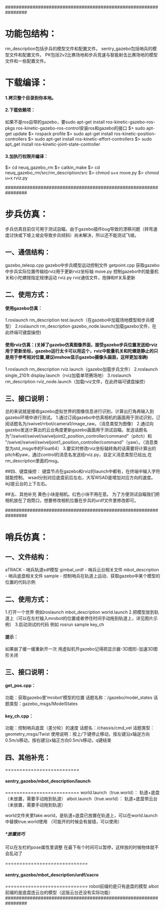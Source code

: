 ################################################################
# 功能包结构：
rm_description包括步兵的模型文件和配置文件。
sentry_gazebo包括哨兵的模型文件和配置文件。
PK包括2v2比赛场地和步兵竞速与智能射击比赛场地的模型文件和一些配置文件。

# 下载编译：
#### 1.拷贝整个目录到你本地。
#### 2.下载依赖项：
如果不是ros自带的gazebo，要sudo apt-get install ros-kinetic-gazebo-ros-pkgs ros-kinetic-gazebo-ros-control安装ros和gazebo的接口
$> sudo apt-get update
$> rospack profile
$> sudo apt-get install ros-kinetic-position-controllers
$> sudo apt-get install ros-kinetic-effort-controllers
$> sudo apt_get install ros-kinetic-joint-state-controller
#### 3.加执行权限并编译：
$> cd neuq_gazebo_rm
$> catkin_make
$> cd neuq_gazebo_rm/src/rm_description/src
$> chmod u+x move.py
$> chmod u+x rviz.py


################################################################
# 步兵仿真：
步兵仿真目前仅可用于测试自瞄，由于gazebo插件bug导致的漂移问题（转弯速度过快或下坡上坡会导致步兵倾斜）尚未解决，所以还不能测试飞坡。

## 一、通信结构：
gazebo_teleop.cpp	gazebo中步兵模型运动控制文件
getpoint.cpp		获取gazebo中步兵实际位置传输给rviz用于更新rviz坐标轴
move.py		控制gazebo中的能量机关和小陀螺按指定规律运动
rviz.py			rviz通信文件，炮弹和tf关系更新


## 二、使用方式：
#### 使用gazebo仿真：
1.roslaunch rm_description test.launch（在gazebo中加载场地模型和步兵模型）
2.roslaunch rm_description gazebo_node.launch(加载gazebo文件，在此终端可键盘操控)
#### 使用rviz仿真：(关掉了gazebo仿真图像界面，接受gazebo步兵位置发送给rviz用于更新坐标，gazebo运行太卡可以用这个，rviz中能量机关和陀螺是静止的只是用于参考相对位置,建议imshow显示gazebo摄像头画面，这样更加准确)
1.roslaunch rm_description rviz.launch（gazebo加载步兵文件）
2.roslaunch single_2101t display.launch（rviz加载单项赛场地）
3.roslaunch rm_description rviz_node.launch（加载rviz文件，在此终端可键盘操控）


## 三、接口说明：
总的来说就是接收gazebo虚拟世界的图像信息进行识别，计算出打角再输入到gazebo环境中进行测试。
1.通过订阅gazebo中仿真相机的画面用于测试识别，订阅话题名为/swivel/rrbot/camera1/image_raw。（消息类型为图像）
2.通过向gazebo发送计算出的云台角度更新gazebo画面用于测试自瞄，发送话题名为"/swivel/swivel/swiveljoint2_position_controller/command"（pitch）和
"/swivel/swivel/swiveljoint1_position_controller/command"（yaw）。（消息类型为std_msgs中的Float64）
3.要实时修改rviz坐标轴转角的话需要将计算出的pitch和yaw，通过control的消息名发送给rviz.py，自定义消息类型已给出,在rm_description里面的msg。


##四、键盘操控：
键盘节点在gazebo和rviz的launch中都有，在终端中输入字符就能控制。
wsad分别对应底盘前后左右，大写WSAD是增加对应方向的速度。
ikjl是云台的上下左右。


##五、其他补充
黄色小块是相机。红色小块不用在意。
为了方便测试自瞄我们把相机放在了炮筒口，想要修改相机位置在步兵的urdf文件里修改即可。

################################################################
# 哨兵仿真：
## 一、文件结构：
aTRACK - 哨兵轨道sdf模型
gimbal_urdf - 哨兵云台相关文件
mbot_description - 哨兵底盘相关文件
sample - 控制哨兵在轨道上运动、获取gazebo中某个模型的位置的代码示例


## 二、使用方式：
1.打开一个世界 例如roslaunch mbot_description world.launch
2.把模型放到轨道上（可以在左栏输入mrobot的位置或者停住时间手动拖到轨道上，详见图片示例）
3.启动测试的代码 例如 rosrun sample key_ch

#### 提示：
如果崩了缓一缓重新开一次
用虚拟机开gazebo记得把显示器-3D图形-加速3D图形关闭


## 三、接口说明：
#### get_pos.cpp：
功能：获取gazebo里‘mrobot’模型的位置
话题名称：/gazebo/model_states
话题类型：gazebo_msgs/ModelStates

#### key_ch.cpp：
功能：控制哨兵底盘（差分轮）的速度
话题名：/chassis/cmd_vel
话题类型：geometry_msgs/Twist
使用说明：按上/下键停止移动，按左键沿x轴逆方向0.5m/s移动，按右键沿x轴正方向0.5m/s移动，q键结束


## 四、其他补充：
==========================
#### sentry_gazebo/mbot_description/launch
==========================
world.launch（true.world）： 轨道+底盘（未放置，需要手动拖到轨道）
albot.launch（true.world）： 轨道+底盘带云台（未放置，需要手动拖到轨道）

world文件夹里fake.world，是轨道+底盘已放置在轨道上，可以在world.launch中替换true.world使用
（可能开的时候会有报错，可以使用）
##### *放置技巧
可以在左栏的pose属性里调整
在最下有个时间可以暂停，这样放的时候物体就不会乱动了

=============================
#### sentry_gazebo/mbot_description/urdf/xacro
=============================
robot前缀的是只有底盘的模型
albot前缀的是底盘连云台的模型（这版云台还没有实际功能）
################################################################
